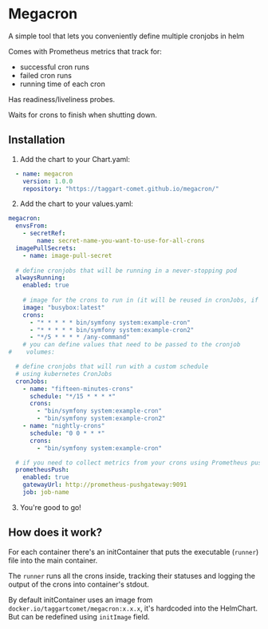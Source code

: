 # Megacron
A simple tool that lets you conveniently define multiple cronjobs in helm

Comes with Prometheus metrics that track for:
- successful cron runs
- failed cron runs
- running time of each cron

Has readiness/liveliness probes.

Waits for crons to finish when shutting down.

## Installation
1. Add the chart to your Chart.yaml:
```yaml
  - name: megacron
    version: 1.0.0
    repository: "https://taggart-comet.github.io/megacron/"
```
2. Add the chart to your values.yaml:
```yaml
megacron:
  envsFrom:
    - secretRef:
        name: secret-name-you-want-to-use-for-all-crons
  imagePullSecrets:
    - name: image-pull-secret
  
  # define cronjobs that will be running in a never-stopping pod
  alwaysRunning:
    enabled: true
    
    # image for the crons to run in (it will be reused in cronJobs, if not redefined there)
    image: "busybox:latest"
    crons:
      - "* * * * * bin/symfony system:example-cron"
      - "* * * * * bin/symfony system:example-cron2"
      - "*/5 * * * * /any-command"
    # you can define values that need to be passed to the cronjob
#    volumes:

  # define cronjobs that will run with a custom schedule
  # using kubernetes CronJobs
  cronJobs:
    - name: "fifteen-minutes-crons"
      schedule: "*/15 * * * *"
      crons:
        - "bin/symfony system:example-cron"
        - "bin/symfony system:example-cron2"
    - name: "nightly-crons"
      schedule: "0 0 * * *"
      crons:
        - "bin/symfony system:example-cron"

  # if you need to collect metrics from your crons using Prometheus pushgateway
  prometheusPush:
    enabled: true
    gatewayUrl: http://prometheus-pushgateway:9091
    job: job-name
```
3. You're good to go!

## How does it work?
For each container there's an initContainer that puts the executable (`runner`) file into the main container.

The `runner` runs all the crons inside, tracking their statuses and logging the output of the crons into container's stdout.

By default initContainer uses an image from `docker.io/taggartcomet/megacron:x.x.x`, it's hardcoded into the HelmChart. But can be redefined using `initImage` field.